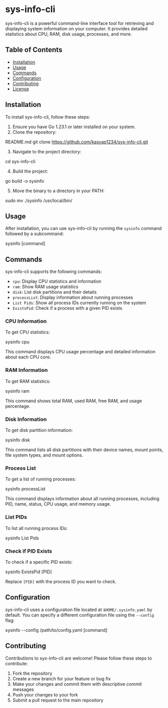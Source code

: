 

# sys-info-cli

sys-info-cli is a powerful command-line interface tool for retrieving and displaying system information on your computer. It provides detailed statistics about CPU, RAM, disk usage, processes, and more.

## Table of Contents

- [Installation](#installation)
- [Usage](#usage)
- [Commands](#commands)
- [Configuration](#configuration)
- [Contributing](#contributing)
- [License](#license)

## Installation

To install sys-info-cli, follow these steps:

1. Ensure you have Go 1.23.1 or later installed on your system.
2. Clone the repository:


README.md
git clone https://github.com/kasyap1234/sys-info-cli.git

3. Navigate to the project directory:



cd sys-info-cli

4. Build the project:


go build -o sysinfo

5. Move the binary to a directory in your PATH:



sudo mv ./sysinfo /usr/local/bin/


## Usage

After installation, you can use sys-info-cli by running the `sysinfo` command followed by a subcommand:




sysinfo [command]


## Commands

sys-info-cli supports the following commands:

- `cpu`: Display CPU statistics and information
- `ram`: Show RAM usage statistics
- `disk`: List disk partitions and their details
- `processList`: Display information about running processes
- `List Pids`: Show all process IDs currently running on the system
- `ExistsPid`: Check if a process with a given PID exists

### CPU Information

To get CPU statistics:



sysinfo cpu


This command displays CPU usage percentage and detailed information about each CPU core.

### RAM Information

To get RAM statistics:




sysinfo ram


This command shows total RAM, used RAM, free RAM, and usage percentage.

### Disk Information

To get disk partition information:




sysinfo disk


This command lists all disk partitions with their device names, mount points, file system types, and mount options.

### Process List

To get a list of running processes:




sysinfo processList


This command displays information about all running processes, including PID, name, status, CPU usage, and memory usage.

### List PIDs

To list all running process IDs:


sysinfo List Pids


### Check if PID Exists

To check if a specific PID exists:




sysinfo ExistsPid [PID]


Replace `[PID]` with the process ID you want to check.

## Configuration

sys-info-cli uses a configuration file located at `$HOME/.sysinfo.yaml` by default. You can specify a different configuration file using the `--config` flag:



sysinfo --config /path/to/config.yaml [command]


## Contributing

Contributions to sys-info-cli are welcome! Please follow these steps to contribute:

1. Fork the repository
2. Create a new branch for your feature or bug fix
3. Make your changes and commit them with descriptive commit messages
4. Push your changes to your fork
5. Submit a pull request to the main repository
